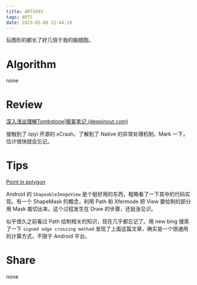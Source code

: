 ```yaml
---
title: ARTS093
tags: ARTS
date: 2023-05-06 22:44:19
---
```


玩图形的都长了好几倍于我的脑细胞。

<!--more-->

# Algorithm

none

# Review

[深入浅出理解Tombstone|极客笔记 (deepinout.com)](https://deepinout.com/android-system-analysis/android-debug-related/easy-to-understand-tombstone.html#:~:text=Tombstone%E7%AE%80%E4%BB%8B%20%E5%BD%93%E4%B8%80%E4%B8%AAnative%E7%A8%8B%E5%BA%8F%E5%BC%80%E5%A7%8B%E6%89%A7%E8%A1%8C%E6%97%B6%EF%BC%8C%E7%B3%BB%E7%BB%9F%E4%BC%9A%E6%B3%A8%E5%86%8C%E4%B8%80%E4%BA%9B%E8%BF%9E%E6%8E%A5%E5%88%B0debuggerd%E7%9A%84signal%20handlers%E3%80%82,%E9%92%88%E5%AF%B9%E8%BF%9B%E7%A8%8B%E5%87%BA%E7%8E%B0%E7%9A%84%E4%B8%8D%E5%90%8C%E7%9A%84%E5%BC%82%E5%B8%B8%E7%8A%B6%E6%80%81%EF%BC%8CLinux%20kernel%E4%BC%9A%E5%8F%91%E9%80%81%E7%9B%B8%E5%BA%94%E7%9A%84signal%E7%BB%99%E5%BC%82%E5%B8%B8%E8%BF%9B%E7%A8%8B%EF%BC%8Cdebuggerd%E6%8D%95%E8%8E%B7%E8%BF%99%E4%BA%9Bsignal%EF%BC%8C%E5%81%9A%E5%87%BA%E7%9B%B8%E5%BA%94%E5%A4%84%E7%90%86%E7%9A%84%E5%90%8C%E6%97%B6%EF%BC%88%E4%B8%80%E8%88%AC%E6%9D%A5%E8%AF%B4%E6%98%AF%E9%80%80%E5%87%BA%E5%BC%82%E5%B8%B8%E8%BF%9B%E7%A8%8B%EF%BC%89%EF%BC%8C%E5%9C%A8%2Fdata%2Ftombstones%E7%9B%AE%E5%BD%95%E4%B8%8B%E7%94%9F%E6%88%90%E4%B8%80%E4%B8%AAtombstone%E3%80%82%20Tombstone%E6%96%87%E4%BB%B6%E4%BB%A5tombstone_XX%E5%BD%A2%E5%BC%8F%E5%91%BD%E5%90%8D%EF%BC%8C%E8%AF%A5%E6%96%87%E4%BB%B6%E4%B8%AA%E6%95%B0%E4%B8%8A%E9%99%90%E5%8F%AF%E4%BB%A5%E8%BF%9B%E8%A1%8C%E8%AE%BE%E7%BD%AE%EF%BC%8C%E5%BD%93%E8%B6%85%E8%BF%87%E4%B8%8A%E9%99%90%E6%97%B6%E5%88%99%E6%AF%8F%E6%AC%A1%E8%A6%86%E7%9B%96%E6%97%B6%E9%97%B4%E6%9C%80%E8%80%81%E7%9A%84%E6%96%87%E4%BB%B6%E3%80%82%20Tombstone%E8%AE%B0%E5%BD%95%E4%BA%86%E5%B4%A9%E6%BA%83%E7%9A%84%E8%BF%9B%E7%A8%8B%E7%9A%84%E5%9F%BA%E6%9C%AC%E4%BF%A1%E6%81%AF%EF%BC%8C%E5%A0%86%E6%A0%88%E8%B0%83%E7%94%A8%E4%BF%A1%E6%81%AF%EF%BC%8C%E5%86%85%E5%AD%98%E4%BF%A1%E6%81%AF%E7%AD%89%E7%AD%89%E3%80%82)

接触到了 iqiyi 开源的 xCrash，了解到了 Native 的异常处理机制，Mark 一下，估计很快就会忘记。

# Tips

[Point in polygon](https://en.wikipedia.org/wiki/Point_in_polygon)

Android 的 `ShapeableImageView` 是个挺好用的东西，粗略看了一下其中的代码实现。有一个 ShapeMask 的概念，利用 Path 和 Xfermode 把 View 要绘制的部分用 Mask 裁切出来。这个过程发生在 Draw 的步骤，还挺涨见识。

似乎很久之前看过 Path 绘制相关的知识，现在几乎都忘记了。用 new bing 搜索了一下 `signed edge crossing method` 发现了上面这篇文章，确实是一个很通用的计算方式，不限于 Android 平台。

# Share

none
